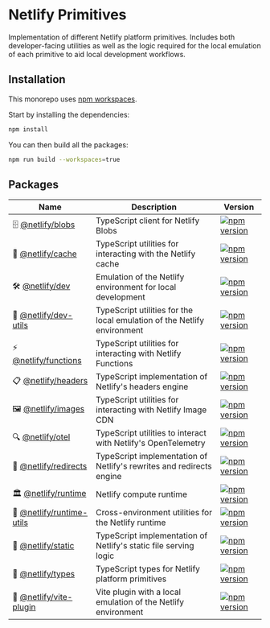 # Netlify Primitives

Implementation of different Netlify platform primitives. Includes both developer-facing utilities as well as the logic
required for the local emulation of each primitive to aid local development workflows.

## Installation

This monorepo uses [npm workspaces](https://docs.npmjs.com/cli/v7/using-npm/workspaces/).

Start by installing the dependencies:

```sh
npm install
```

You can then build all the packages:

```sh
npm run build --workspaces=true
```

## Packages

| Name                                                | Description                                                             | Version                                                                                                                         |
| --------------------------------------------------- | ----------------------------------------------------------------------- | ------------------------------------------------------------------------------------------------------------------------------- |
| 🗄️ [@netlify/blobs](packages/blobs)                 | TypeScript client for Netlify Blobs                                     | [![npm version](https://img.shields.io/npm/v/@netlify/blobs.svg)](https://www.npmjs.com/package/@netlify/blobs)                 |
| 💾 [@netlify/cache](packages/cache)                 | TypeScript utilities for interacting with the Netlify cache             | [![npm version](https://img.shields.io/npm/v/@netlify/cache.svg)](https://www.npmjs.com/package/@netlify/cache)                 |
| 🛠️ [@netlify/dev](packages/dev)                     | Emulation of the Netlify environment for local development              | [![npm version](https://img.shields.io/npm/v/@netlify/dev.svg)](https://www.npmjs.com/package/@netlify/dev)                     |
| 🔧 [@netlify/dev-utils](packages/dev-utils)         | TypeScript utilities for the local emulation of the Netlify environment | [![npm version](https://img.shields.io/npm/v/@netlify/dev-utils.svg)](https://www.npmjs.com/package/@netlify/dev-utils)         |
| ⚡ [@netlify/functions](packages/functions)         | TypeScript utilities for interacting with Netlify Functions             | [![npm version](https://img.shields.io/npm/v/@netlify/functions.svg)](https://www.npmjs.com/package/@netlify/functions)         |
| 📋 [@netlify/headers](packages/headers)             | TypeScript implementation of Netlify's headers engine                   | [![npm version](https://img.shields.io/npm/v/@netlify/headers.svg)](https://www.npmjs.com/package/@netlify/headers)             |
| 🖼️ [@netlify/images](packages/images)               | TypeScript utilities for interacting with Netlify Image CDN             | [![npm version](https://img.shields.io/npm/v/@netlify/images.svg)](https://www.npmjs.com/package/@netlify/images)               |
| 🔍 [@netlify/otel](packages/otel)                   | TypeScript utilities to interact with Netlify's OpenTelemetry           | [![npm version](https://img.shields.io/npm/v/@netlify/otel.svg)](https://www.npmjs.com/package/@netlify/otel)                   |
| 🔄 [@netlify/redirects](packages/redirects)         | TypeScript implementation of Netlify's rewrites and redirects engine    | [![npm version](https://img.shields.io/npm/v/@netlify/redirects.svg)](https://www.npmjs.com/package/@netlify/redirects)         |
| 🏛️ [@netlify/runtime](packages/runtime)             | Netlify compute runtime                                                 | [![npm version](https://img.shields.io/npm/v/@netlify/runtime.svg)](https://www.npmjs.com/package/@netlify/runtime)             |
| 🔨 [@netlify/runtime-utils](packages/runtime-utils) | Cross-environment utilities for the Netlify runtime                     | [![npm version](https://img.shields.io/npm/v/@netlify/runtime-utils.svg)](https://www.npmjs.com/package/@netlify/runtime-utils) |
| 📁 [@netlify/static](packages/static)               | TypeScript implementation of Netlify's static file serving logic        | [![npm version](https://img.shields.io/npm/v/@netlify/static.svg)](https://www.npmjs.com/package/@netlify/static)               |
| 🔢 [@netlify/types](packages/types)                 | TypeScript types for Netlify platform primitives                        | [![npm version](https://img.shields.io/npm/v/@netlify/types.svg)](https://www.npmjs.com/package/@netlify/types)                 |
| 🔌 [@netlify/vite-plugin](packages/vite-plugin)     | Vite plugin with a local emulation of the Netlify environment           | [![npm version](https://img.shields.io/npm/v/@netlify/vite-plugin.svg)](https://www.npmjs.com/package/@netlify/vite-plugin)     |
